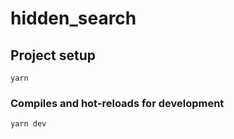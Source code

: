 # hidden_search

## Project setup
```
yarn 
```

### Compiles and hot-reloads for development
```
yarn dev
```

